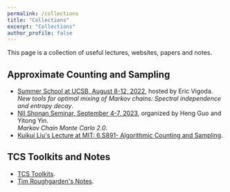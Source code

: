 ```yaml
---
permalink: /collections
title: "Collections"
excerpt: "Collections"
author_profile: false
---
```


This page is a collection of useful lectures, websites, papers and notes.

## Approximate Counting and Sampling
* [Summer School at UCSB, August 8-12, 2022](https://sites.cs.ucsb.edu/~vigoda/School/), hosted by Eric Vigoda.<br>
  *New tools for optimal mixing of Markov chains: Spectral independence and entropy decay*.
* [NII Shonan Seminar, September 4-7, 2023](https://homepages.inf.ed.ac.uk/hguo/shonan23.html), organized by Heng Guo and Yitong Yin.<br>
  *Markov Chain Monte Carlo 2.0*.
* [Kuikui Liu's Lecture at MIT: 6.S891- Algorithmic Counting and Sampling](https://kuikuiliu.github.io/teaching/au2023).

## TCS Toolkits and Notes
* [TCS Toolkits](https://www.diderot.one/courses/28).
* [Tim Roughgarden's Notes](https://timroughgarden.org/notes.html).